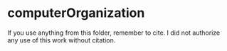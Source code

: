 # computerOrganization

If you use anything from this folder, remember to cite. I did not authorize any use of this work without citation.
